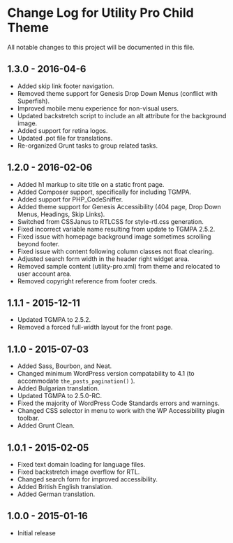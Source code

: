 # Change Log for Utility Pro Child Theme
All notable changes to this project will be documented in this file.

## 1.3.0 - 2016-04-6
- Added skip link footer navigation.
- Removed theme support for Genesis Drop Down Menus (conflict with Superfish).
- Improved mobile menu experience for non-visual users.
- Updated backstretch script to include an alt attribute for the background image.
- Added support for retina logos.
- Updated .pot file for translations.
- Re-organized Grunt tasks to group related tasks.

## 1.2.0 - 2016-02-06
- Added h1 markup to site title on a static front page.
- Added Composer support, specifically for including TGMPA.
- Added support for PHP_CodeSniffer.
- Added theme support for Genesis Accessibility (404 page, Drop Down Menus, Headings, Skip Links).
- Switched from CSSJanus to RTLCSS for style-rtl.css generation.
- Fixed incorrect variable name resulting from update to TGMPA 2.5.2.
- Fixed issue with homepage background image sometimes scrolling beyond footer.
- Fixed issue with content following column classes not float clearing.
- Adjusted search form width in the header right widget area.
- Removed sample content (utility-pro.xml) from theme and relocated to user account area.
- Removed copyright reference from footer creds.

## 1.1.1 - 2015-12-11
- Updated TGMPA to 2.5.2.
- Removed a forced full-width layout for the front page.

## 1.1.0 - 2015-07-03
- Added Sass, Bourbon, and Neat.
- Changed minimum WordPress version compatability to 4.1 (to accommodate `the_posts_pagination()` ).
- Added Bulgarian translation.
- Updated TGMPA to 2.5.0-RC.
- Fixed the majority of WordPress Code Standards errors and warnings.
- Changed CSS selector in menu to work with the WP Accessibility plugin toolbar.
- Added Grunt Clean.

## 1.0.1 - 2015-02-05

- Fixed text domain loading for language files.
- Fixed backstretch image overflow for RTL.
- Changed search form for improved accessibility.
- Added British English translation.
- Added German translation.

## 1.0.0 - 2015-01-16

- Initial release
